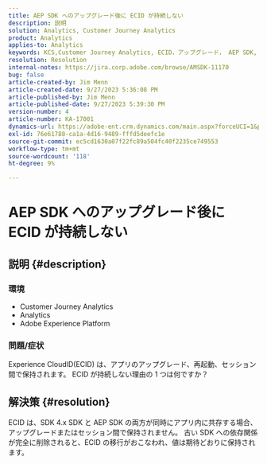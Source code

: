```yaml
---
title: AEP SDK へのアップグレード後に ECID が持続しない
description: 説明
solution: Analytics, Customer Journey Analytics
product: Analytics
applies-to: Analytics
keywords: KCS,Customer Journey Analytics, ECID，アップグレード， AEP SDK, Adobe Experience Platform,Experience CloudID
resolution: Resolution
internal-notes: https://jira.corp.adobe.com/browse/AMSDK-11170
bug: false
article-created-by: Jim Menn
article-created-date: 9/27/2023 5:36:08 PM
article-published-by: Jim Menn
article-published-date: 9/27/2023 5:39:30 PM
version-number: 4
article-number: KA-17001
dynamics-url: https://adobe-ent.crm.dynamics.com/main.aspx?forceUCI=1&pagetype=entityrecord&etn=knowledgearticle&id=e48bd550-5c5d-ee11-be6f-6045bd006268
exl-id: 76e61788-ca1a-4d16-9489-fffd5deefc1e
source-git-commit: ec5cd1630a07f22fc89a504fc40f2235ce749553
workflow-type: tm+mt
source-wordcount: '118'
ht-degree: 9%

---
```


# AEP SDK へのアップグレード後に ECID が持続しない

## 説明 {#description}


### <b>環境</b>

- Customer Journey Analytics
- Analytics
- Adobe Experience Platform




### <b>問題/症状</b>

Experience CloudID(ECID) は、アプリのアップグレード、再起動、セッション間で保持されます。 ECID が持続しない理由の 1 つは何ですか？


## 解決策 {#resolution}


ECID は、SDK 4.x SDK と AEP SDK の両方が同時にアプリ内に共存する場合、アップグレードまたはセッション間で保持されません。 古い SDK への依存関係が完全に削除されると、ECID の移行がおこなわれ、値は期待どおりに保持されます。
